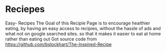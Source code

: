 # Reciepes
Easy- Recipes
The Goal of this Recipie Page is to encourage healthier eating, by having an easy access to recipies, without the hassle of ads and what not on google searched sites. so that it makes it easier to eat at home rather than eating out
Got source code from https://github.com/bslockhart/The-Inspired-Recipe